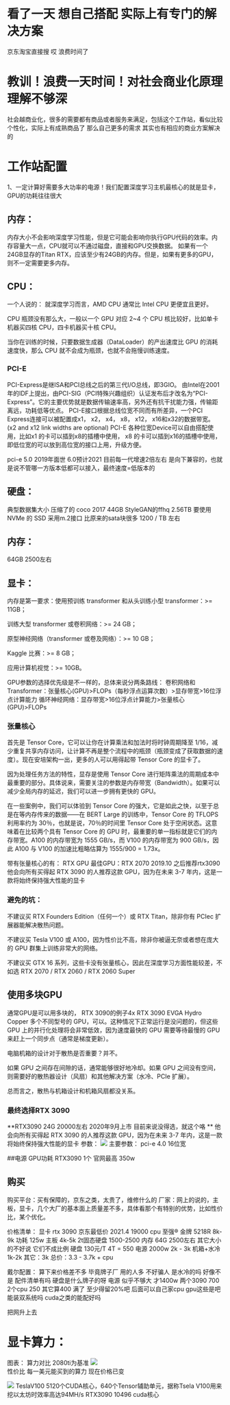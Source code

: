# 看了一天 想自己搭配 实际上有专门的解决方案 
京东淘宝直接搜 哎 浪费时间了 
# 教训！浪费一天时间！对社会商业化原理理解不够深
社会越商业化，很多的需要都有商品或者服务来满足，包括这个工作站，看似比较个性化，实际上有成熟商品了  那么自己更多的需求 其实也有相应的商业方案解决的
# 工作站配置




1、一定计算好需要多大功率的电源！我们配置深度学习主机最核心的就是显卡，GPU的功耗往往很大

## 内存：
内存大小不会影响深度学习性能，但是它可能会影响你执行GPU代码的效率。内存容量大一点，CPU就可以不通过磁盘，直接和GPU交换数据。
如果有一个24GB显存的Titan RTX，应该至少有24GB的内存。但是，如果有更多的GPU，则不一定需要更多内存。

## CPU：
一个人说的：
就深度学习而言，AMD CPU 通常比 Intel CPU 更便宜且更好。

CPU 瓶颈没有那么大，一般以一个 GPU 对应 2~4 个 CPU 核比较好，比如单卡机器买四核 CPU，四卡机器买十核 CPU。

当你在训练的时候，只要数据生成器（DataLoader）的产出速度比 GPU 的消耗速度快，那么 CPU 就不会成为瓶颈，也就不会拖慢训练速度。


### PCI-E
PCI-Express是继ISA和PCI总线之后的第三代I/O总线，即3GIO。 由Intel在2001年的IDF上提出，由PCI-SIG（PCI特殊兴趣组织）认证发布后才改名为“PCI-Express”。它的主要优势就是数据传输速率高，另外还有抗干扰能力强，传输距离远，功耗低等优点。
 PCI-E接口根据总线位宽不同而有所差异，一个PCI Express连接可以被配置成x1， x2， x4， x8， x12， x16和x32的数据带宽。 (x2 and x12 link widths are optional) PCI-E 各种位宽Device可以自由搭配使用，比如x1 的卡可以插到x8的插槽中使用， x8 的卡可以插到x16的插槽中使用，即低位宽的可以放到高位宽的接口上用，升级方便。
 
pci-e 5.0 2019年面世 
6.0预计2021
目前每一代增速2倍左右 
是向下兼容的，也就是说不管哪一方版本低都可以接入，最终速度=低版本的



## 硬盘：
典型数据集大小 压缩了的
coco 2017  44GB 
StyleGAN的ffhq 2.56TB
要使用
NVMe 的 SSD 采用m.2接口 比原来的sata块很多
1200 / TB 左右
 
## 内存：
64GB 2500左右

## 显卡：
 内存是第一要求：使用预训练 transformer 和从头训练小型 transformer：>= 11GB；

训练大型 transformer 或卷积网络：>= 24 GB；

原型神经网络（transformer 或卷及网络）：>= 10 GB；

Kaggle 比赛：>= 8 GB；

应用计算机视觉：>= 10GB。

 GPU参数的选择优先级是不一样的，总体来说分两条路线：
卷积网络和Transformer：张量核心(GPU)>FLOPs（每秒浮点运算次数）>显存带宽>16位浮点计算能力
循环神经网络：显存带宽>16位浮点计算能力>张量核心(GPU)>FLOPs
### 张量核心
首先是 Tensor Core，它可以让你在计算乘法和加法时将时钟周期降至 1/16，减少重复共享内存访问，让计算不再是整个流程中的瓶颈（瓶颈变成了获取数据的速度）。现在安培架构一出，更多的人可以用得起带 Tensor Core 的显卡了。

因为处理任务方法的特性，显存是使用 Tensor Core 进行矩阵乘法的周期成本中最重要的部分。具体说来，需要关注的参数是内存带宽（Bandwidth）。如果可以减少全局内存的延迟，我们可以进一步拥有更快的 GPU。

在一些案例中，我们可以体验到 Tensor Core 的强大，它是如此之快，以至于总是在等内存传来的数据——在 BERT Large 的训练中，Tensor Core 的 TFLOPS 利用率约为 30％，也就是说，70％的时间里 Tensor Core 处于空闲状态。这意味着在比较两个具有 Tensor Core 的 GPU 时，最重要的单一指标就是它们的内存带宽。A100 的内存带宽为 1555 GB/s，而 V100 的内存带宽为 900 GB/s，因此 A100 与 V100 的加速比粗略估算为 1555/900 = 1.73x。


带有张量核心的有： RTX GPU
最佳GPU：RTX 2070 2019.10 之后推荐rtx3090
他会向所有买得起 RTX 3090 的人推荐这款 GPU，因为在未来 3-7 年内，这是一款将始终保持强大性能的显卡
### 避免的坑：
不建议买 RTX Founders Edition（任何一个）或 RTX Titan，除非你有 PCIec 扩展器能解决散热问题。

不建议买 Tesla V100 或 A100，因为性价比不高，除非你被逼无奈或者想在庞大的 GPU 群集上训练非常大的网络。

不建议买 GTX 16 系列，这些卡没有张量核心，因此在深度学习方面性能较差，不如选 RTX 2070 / RTX 2060 / RTX 2060 Super


 ## 使用多块GPU
 通常GPU是可以用多块的，
 RTX 3090的例子4x RTX 3090 EVGA Hydro Copper
 多个不同型号的 GPU，可以。这种情况下正常运行是没问题的，但这些 GPU 上的并行化处理将会非常低效，因为速度最快的 GPU 需要等待最慢的 GPU 来赶上一个同步点（通常是梯度更新）。
 
 电脑机箱的设计对于散热是否重要？并不。

如果 GPU 之间存在间隙的话，通常能够很好地冷却。如果 GPU 之间没有空间，则需要好的散热器设计（风扇）和其他解决方案（水冷、PCIe 扩展）。

总而言之，散热与机箱设计和机箱风扇都没关系。

### 最终选择RTX 3090
 **RTX3090 24G 20000左右 2020年9月上市 
 目前来说没得选，就这个咯 **
 他会向所有买得起 RTX 3090 的人推荐这款 GPU，因为在未来 3-7 年内，这是一款将始终保持强大性能的显卡
 参数： 
 ![](.工作站配置_images/7e30883d.png)
 主要参数：
 pci-e 4.0  16位宽
 
##电源
GPU功耗 RTX3090 1个 官网最高 350w

## 购买
购买平台：买有保障的，京东之类，太贵了，维修什么的
厂家：网上的说的，主板，显卡，几个大厂的基本面上质量差不多，具体看那个有特别的优势，比如性价比，某个优化。

价格清单：
显卡 rtx 3090 京东最低价 2021.4 19000
cpu  至强® 金牌 5218R  8k-9k 功耗 125w
主板 4k-5k
2t固态硬盘 1500-2500
内存 64G 2500左右 其它大小的不好说 它们不成比例
硬盘 130元/T 4T = 550
电源 2000w 2k - 3k
机箱+水冷 1k-2k
其它：3k
总价：3.3 - 3.7k + cpu

戴尔配置：
算下来价格差不多 毕竟牌子厂 用的人多 不好骗人
是水冷的吗 好像不是 
配件清单有吗 
硬盘是什么牌子的呀 
电源 似乎不够大 才1400w 两个3090 700 2个cpu 250 其它算400 满了 至少得留20%吧
后面可以自己家cpu gpu这些是吧
能装双系统吗 cuda之类的能配好吗

把网升上去

# 显卡算力：
图表： 
算力对比 2080ti为基准
![](.硬件相关_images/c7d0a2b4.png)  
性价比 每一美元能买到的算力 现在价格已变  

![](.硬件相关_images/1a824efb.png)
TeslaV100 5120个CUDA核心，640个Tensor辅助单元，据称Tsela V100用来挖以太坊时效率高达94MH/s
RTX3090 10496 cuda核心
 